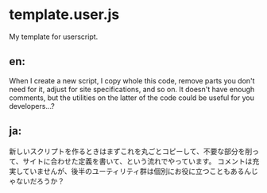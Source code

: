 # template.user.js
My template for userscript.

## en:
When I create a new script, I copy whole this code, remove parts you don't need for it, adjust for site specifications, and so on.
It doesn't have enough comments, but the utilities on the latter of the code could be useful for you developers...?

## ja:
新しいスクリプトを作るときはまずこれを丸ごとコピーして、不要な部分を削って、サイトに合わせた定義を書いて、という流れでやっています。
コメントは充実していませんが、後半のユーティリティ群は個別にお役に立つこともあるんじゃないだろうか？
